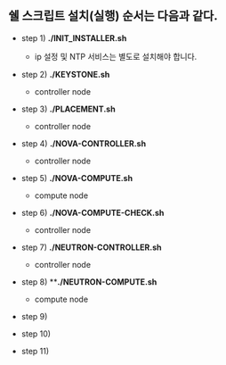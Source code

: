 
## 쉘 스크립트 설치(실행) 순서는 다음과 같다.

- step 1) **./INIT_INSTALLER.sh**
  - ip 설정 및 NTP 서비스는 별도로 설치해야 합니다.

- step 2) **./KEYSTONE.sh**
  - controller node

- step 3) **./PLACEMENT.sh**
  - controller node

- step 4) **./NOVA-CONTROLLER.sh**
  - controller node

- step 5) **./NOVA-COMPUTE.sh**
  - compute node

- step 6) **./NOVA-COMPUTE-CHECK.sh**
  - controller node

- step 7) **./NEUTRON-CONTROLLER.sh**
  - controller node

- step 8) ****./NEUTRON-COMPUTE.sh**
  - compute node

- step 9)

- step 10)

- step 11)

